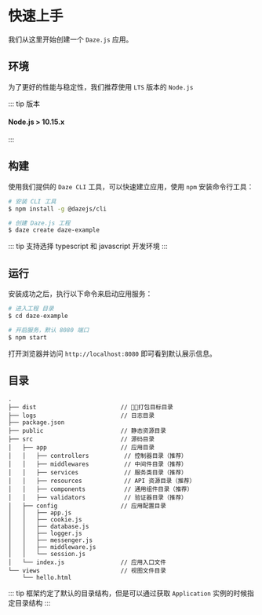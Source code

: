 # 快速上手
我们从这里开始创建一个 `Daze.js` 应用。

## 环境
为了更好的性能与稳定性，我们推荐使用 `LTS` 版本的 `Node.js`

::: tip 版本
#### Node.js > 10.15.x
:::
 
## 构建
使用我们提供的 `Daze CLI` 工具，可以快速建立应用，使用 `npm` 安装命令行工具：

```bash
# 安装 CLI 工具
$ npm install -g @dazejs/cli

# 创建 Daze.js 工程
$ daze create daze-example
```

::: tip
支持选择 typescript 和 javascript 开发环境
:::

## 运行
安装成功之后，执行以下命令来启动应用服务：
```bash
# 进入工程 目录
$ cd daze-example

# 开启服务，默认 8080 端口
$ npm start
```

打开浏览器并访问 `http://localhost:8080` 即可看到默认展示信息。

## 目录

```text
.
├── dist                        // 打包目标目录
├── logs                        // 日志目录
├── package.json
├── public                      // 静态资源目录
├── src                         // 源码目录
│   ├── app                     // 应用目录
│   │   ├── controllers          // 控制器目录（推荐）
│   │   ├── middlewares          // 中间件目录（推荐）
│   │   ├── services             // 服务类目录（推荐）
│   │   ├── resources            // API 资源目录（推荐）
│   │   ├── components           // 通用组件目录（推荐）
│   │   ├── validators           // 验证器目录（推荐）
│   ├── config                  // 应用配置目录
│   │   ├── app.js
│   │   ├── cookie.js
│   │   ├── database.js
│   │   ├── logger.js
│   │   ├── messenger.js
│   │   ├── middleware.js
│   │   └── session.js
│   └── index.js                // 应用入口文件
└── views                       // 视图文件目录
    └── hello.html
```

::: tip
框架约定了默认的目录结构，但是可以通过获取 `Application` 实例的时候指定目录结构
:::